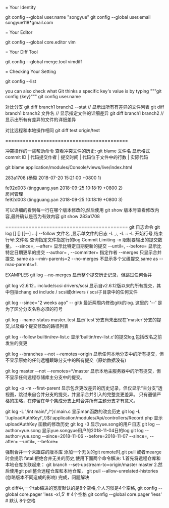 = Your Identity

  git config --global user.name "songyue" 
  git config --global user.email songyue118*gmail.com 

= Your Editor

  git config --global core.editor vim

= Your Diff Tool

  git config --global merge.tool vimdiff

= Checking Your Setting

  git config --list

you can also check what Git thinks a specific key's value is by typing """git config {key}"""
git config user.name

对比分支 
git diff branch1 branch2 --stat // 显示出所有有差异的文件列表
git diff branch1 branch2 文件名 // 显示指定文件的详细差异
git diff branch1 branch2 // 显示出所有有差异的文件的详细差异

对比远程和本地操作相同
git diff test origin/test

==========================================

冲突操作的一些帮助命令
查看冲突文件的历史: 
    git blame 文件名
显示格式
    commit ID | 代码提交作者 | 提交时间 | 代码位于文件中的行数 | 实际代码 

git blame application/modules/Console/views/live/index.html

283a1708 (杨毅          2018-07-20 15:21:00 +0800   1) <div class="page-content">
fe92d003 (tingguang.yan 2018-09-25 10:18:19 +0800   2)     <div class="title">房间管理</div>
fe92d003 (tingguang.yan 2018-09-25 10:18:19 +0800   3)     <div class="toolbar">

可以详细的看到每一行在哪个版本修改的,然后使用 git show 版本号查看修改内容,最终确认是否为有效内容
git show 283a1708


==========================================
git 日志命令
git log [<options>] [<revision range>] [[--] <path>...] 
    --follow 文件名 ,显示单文件的日志
    -L <start>,<end>:<file>, -L :<funcname>:<file>
    -L 开始行号,结束行号:文件名 查询指定文件指定行的log
Commit Limiting
    -n <number>  限制要输出的提交数量。
    --since=<date>, --after=<date> 显示比特定日期更新的提交 
    --until=<date>, --before=<date> 显示比特定日期更早的提交    --author=<pattern> , --committer=<pattern> 指定作者
    --merges 只显示合并提交. same as --min-parents=2
    --no-merges 不显示多个父级提交,same as --max-parents=1.

EXAMPLES
git log --no-merges
    显示整个提交历史记录，但跳过任何合并

git log v2.6.12.. include/scsi drivers/scsi 
    显示自v2.6.12版以来的所有提交，其中包括chang ed include / scsi或drivers / scsi子目录中的任何文件

git log --since="2 weeks ago" -- gitk 
    最近两周内修改gitk的log. 这里的 '--' 是为了区分分支名称必须的符号

git log --name-status master..test
    显示'test'分支尚未出现在'master'分支的提交,以及每个提交修改的路径列表

git log --follow builtin/rev-list.c
    显示'builtin/rev-list.c'的提交log,包括改名之前发生的变更

git log --branches --not --remotes=origin
    显示任何本地分支中的所有提交，但不显示原始的任何远程跟踪分支中的所有提交（原始数据没有)

git log master --not --remotes=*/master
    显示本地主服务器中的所有提交，但不显示任何远程存储库主分支中的提交。

git log -p -m --first-parent
    显示包含更改差异的历史记录，但仅显示“主分支”透视图，跳过来自合并分支的提交，并显示合并引入的完整变更差异。 只有遵循严格的策略，在停留在单个集成分支上时合并所有主题分支才有意义。

git log -L '/int main/',/^}/:main.c
    显示man函数的改变历史
git log -L '/uploadAuthKey/',/}$/:application/modules/Api/controllers/Record.php
    显示uploadAuthKey 函数的修改历史
git log -3
    显示yue.song的用户日志
git log --author=yue.song
    显示yue.songyue用户的2018-11-04日的log
git log --author=yue.song --since=2018-11-06 --before=2018-11-07
       --since=<date>, --after=<date>
       --until=<date>, --before=<date>


强制合并一个未跟踪的版本库
添加一个无关的git remote时,git pull 或者mearge 时会提示 fatal:拒绝合并无关的历史,使用下面两个命令解决:
1.首先将远程仓库和本地仓库关联起来：
    git branch --set-upstream-to=origin/master master
2.然后使用git pull整合远程仓库和本地仓库，
    git pull --allow-unrelated-histories    (忽略版本不同造成的影响)
完成，问题解决


git diff中,一个tab缩进的宽度默认的是8个空格,个人习惯是4个空格,
git config --global core.pager 'less -x1,5' # 4个空格
git config --global core.pager 'less' # 默认 8个空格

